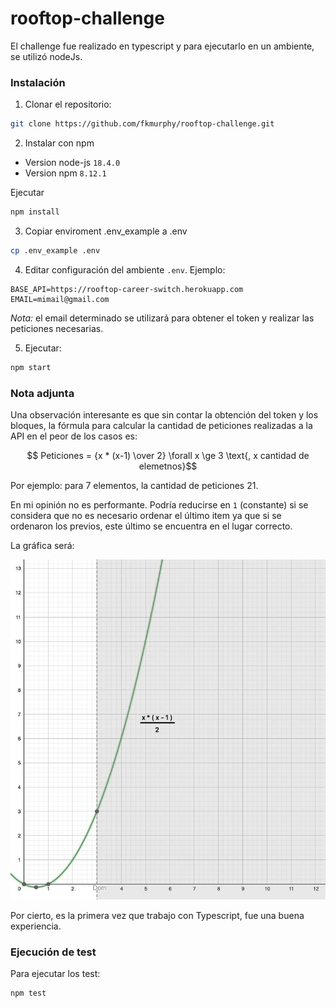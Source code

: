 # rooftop-challenge

El challenge fue realizado en typescript y para ejecutarlo en un ambiente, se utilizó nodeJs.

### Instalación
1. Clonar el repositorio:
  ```bash
  git clone https://github.com/fkmurphy/rooftop-challenge.git
  ```
2. Instalar con npm
  - Version node-js `18.4.0` 
  - Version npm `8.12.1` 

  Ejecutar
  ```bash
  npm install
  ```
3. Copiar enviroment .env_example a .env
```bash
cp .env_example .env
```
4. Editar configuración del ambiente `.env`. Ejemplo:
```
BASE_API=https://rooftop-career-switch.herokuapp.com
EMAIL=mimail@gmail.com
```
_Nota:_ el email determinado se utilizará para obtener el token y realizar las peticiones necesarias.

5. Ejecutar:
```bash
npm start
```

### Nota adjunta
Una observación interesante es que sin contar la obtención del token y los bloques, la fórmula para calcular la cantidad de peticiones realizadas a la API en el peor de los casos es:

$$ Peticiones = {x * (x-1) \over 2}  \forall x \ge 3 \text{, x cantidad de elemetnos}$$

Por ejemplo: para 7 elementos, la cantidad de peticiones 21.

En mi opinión no es performante. Podría reducirse en `1` (constante) si se considera que no es necesario ordenar el último item ya que si se ordenaron los previos, este último se encuentra en el lugar correcto.

La gráfica será:

![Función que representa la cantidad de peticiones x elementos](https://github.com/fkmurphy/rooftop-challenge/blob/main/funcion_peticiones.jpeg)

Por cierto, es la primera vez que trabajo con Typescript, fue una buena experiencia.

### Ejecución de test
Para ejecutar los test:
```bash
npm test
``` 



